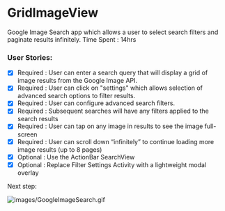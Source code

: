 GridImageView
=============

Google Image Search app which allows a user to select search filters and paginate results infinitely.
Time Spent : 14hrs

### User Stories:
 - [x] Required : User can enter a search query that will display a grid of image results from the Google Image API.
 - [x] Required : User can click on "settings" which allows selection of advanced search options to filter results.
 - [x] Required : User can configure advanced search filters.
 - [x] Required : Subsequent searches will have any filters applied to the search results
 - [x] Required : User can tap on any image in results to see the image full-screen
 - [x] Required : User can scroll down “infinitely” to continue loading more image results (up to 8 pages)
 - [x] Optional : Use the ActionBar SearchView
 - [x] Optional : Replace Filter Settings Activity with a lightweight modal overlay

Next step:

![images/GoogleImageSearch.gif](images/GoogleImageSearch.gif)

